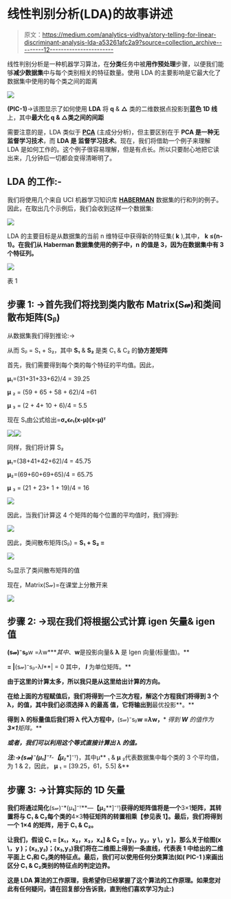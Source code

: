 # 线性判别分析(LDA)的故事讲述

> 原文：<https://medium.com/analytics-vidhya/story-telling-for-linear-discriminant-analysis-lda-a53261afc2a9?source=collection_archive---------12----------------------->

线性判别分析是一种机器学习算法，在**分类**任务中被**用作预处理**步骤，以便我们能够**减少数据集**中与每个类别相关的特征数量。使用 LDA 的主要影响是它最大化了数据集中使用的每个类之间的距离

![](img/da873069f52cf299e888403e2f8f6b50.png)

**(PIC-1)**→该图显示了如何使用 **LDA** 将 **q** & **△** 类的二维数据点投影到**蓝色 1D 线**上，其中**最大化 q & △类之间的间距**

需要注意的是，LDA 类似于 [**PCA**](/analytics-vidhya/reduce-the-curse-of-n-n-to-our-choice-our-choice-71c0322405cd?source=friends_link&sk=8601372811f93f7650db7502a6e0488e) (主成分分析)，但主要区别在于 **PCA 是一种无监督学习技术**，而 **LDA 是** **监督学习技术**。现在，我们将借助一个例子来理解 LDA 是如何工作的。这个例子很容易理解，但是有点长。所以只要耐心地把它读出来，几分钟后一切都会变得清晰明了。

## LDA 的工作:-

我们将使用几个来自 UCI 机器学习知识库 [**HABERMAN**](https://archive.ics.uci.edu/ml/machine-learning-databases/haberman/haberman.data) 数据集的行和列的例子。因此，在取出几个示例后，我们会收到这样一个数据集:

![](img/54f2762c91ae3f31f4685894ff269042.png)

LDA 的主要目标是从数据集的当前 n 维特征中获得新的特征集( **k** ),其中， **k ≤(n-1)。在我们从 Haberman 数据集使用的例子中，n 的值是 3，因为在数据集中有 3 个特征列。**

![](img/f3615f7d2b19d24003685dd03564f1ff.png)

表 1

## 步骤 1: →首先我们将找到类内散布 Matrix(S𝓌)和类间散布矩阵(Sᵦ)

从数据集我们得到推论:→

从而 Sᵦ = S₁ + S₂，其中 **S₁** & **S₂** 是类 C₁ & C₂ 的**协方差矩阵**

首先，我们需要得到每个类的每个特征的平均值。因此，

**μ**₁=(31+31+33+62)/4 = 39.25

**μ** ₂ = (59 + 65 + 58 + 62)/4 =61

**μ** ₃ = (2 + 4+ 10 + 6)/4 = 5.5

现在 S₁由公式给出=**σₓϵ𝒸₁(x-μ)(x-μ)ᵀ**

![](img/19966b1491d159d4fc2e4f4da20d1b3e.png)![](img/6e4d36c90b6fdc464ab22a707cf4e08d.png)

同样，我们将计算 S₂

**μ**₁=(38+41+42+62)/4 = 45.75

**μ**₂=(69+60+69+65)/4 = 65.75

**μ** ₃ = (21 + 23+ 1 + 19)/4 = 16

![](img/668dfdc1325cb235e77741d1f71555cc.png)

因此，当我们计算这 4 个矩阵的每个位置的平均值时，我们得到:

![](img/f8d0164ca70f450050d35e1bf47249c7.png)

因此，类间散布矩阵(Sᵦ) = **S₁ + S₂ =**

![](img/40dc9716052d8ef0bea1c8a6496ec008.png)

Sᵦ显示了类间散布矩阵的值

现在，Matrix(S𝓌)=在课堂上分散开来

![](img/1ac11c3dc3697e98e12e68749b121cb9.png)

## 步骤 2: →现在我们将根据公式计算 igen 矢量& igen 值

**(s𝓌)⁻sᵦ**w =*λ*w****其中*、****w****是投影向量& **λ** 是 Igen 向量(标量值)。**

**= |**(s𝓌)⁻sᵦ-λ*I***| = 0 其中， ***I*** 为单位矩阵。**

**由于这里的计算太多，所以我只是从这里给出计算的方向。**

**在给上面的方程赋值后，我们将得到一个三次方程，解这个方程我们将得到 3 个 **λ，**的值，其中我们必须选择 **λ** 的**最高** **值**，它将输出到**最优投影**。**

**得到 **λ** 的标量值后我们将 **λ** 代入方程中，**(s𝓌)⁻sᵦ**w =*λ*w，*** *得到* ***W*** *的值作为****3×1****矩阵。***

****或者，我们可以利用这个等式直接计算出* **λ** *的值。****

****注:→(s𝓌)⁻*(μ**₁**]⁻ᵀ**-**【μ**₂**]⁻ᵀ)，其中μ** ₁ & **μ** ₂代表数据集中每个类的 3 个平均值，为 1 & 2，因此， **μ** ₁ = [39.25，61，5.5] &**

## **步骤 3: →计算实际的 1D 矢量**

**我们将通过简化**(s𝓌)⁻*(μ**₁**]⁻ᵀ**—**【μ**₂**]⁻ᵀ)**获得的矩阵值将是一个**3×1**矩阵，其转置将与 C₁ & C₂每个类的**4×3**特征矩阵的转置相乘【参见表 1】。最后，我们将得到一个 1×4 的矩阵，用于 C₁ & C₂。**

**让我们，假设 C₁ = [x₁，x₂，x₃，x₄] & C₂ = [y₁，y₂，y \，y \]，那么关于绘图(x \，y \)；(x₂,y₂)；(x₃,y₃)我们将在二维图上得到一条直线，代表表 1 中给出的二维平面上 C₁和 C₂类的特征点。最后，我们可以使用任何分类算法(如( **PIC-1** )来画出区分 C₁ & C₂类别的特征点的判定边界。**

**这是 LDA 算法的工作原理，我希望你已经掌握了这个算法的工作原理。如果您对此有任何疑问，请在回复部分告诉我，直到他们喜欢学习为止:)**